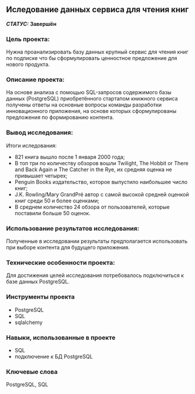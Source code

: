 ## Иследование данных сервиса для чтения книг


***СТАТУС:*** **Завершён**


### Цель проекта: 

Нужна проанализировать базу данных крупный сервис для чтения книг по подписке что бы сформулировать ценностное предложение для нового продукта.


### Описание проекта:

На основе анализа с помощью SQL-запросов содержимого базы данных (PostgreSQL) приобретённого стартапом книжного сервиса получены ответы на основные вопросы команды разработки инновационного приложения, на основе которых сформулированы предложения по формированию контента.


### Вывод исследования:

Итоги иследования:

- 821 книга вышло после 1 января 2000 года;
- В топ три по количеству обзоров вошли Twilight, The Hobbit or There and Back Again и The Catcher in the Rye, их средняя оценка не привышает четырех;
- Penguin Books издательство, которое выпустило наибольшее число книг;
- J.K. Rowling/Mary GrandPré автор с самой высокой средней оценкой книг среди 50 и более оценками;
- В среднем количество 24 обзора от пользователей, которые поставили больше 50 оценок.



### Использование результатов исследования:

Полученные в исследовании результаты предполагается использовать при выборе контента для будущего приложения.


### Технические особенности проекта:

Для достижения целей исследования потребовалось подключиться к базе данных PostgreSQL.


### Инструменты проекта

- PostgreSQL
- SQL
- sqlalchemy


### Навыки, использованные в проекте

- SQL
- подключение к БД PostgreSQL


### Ключевые слова

PostgreSQL, SQL

